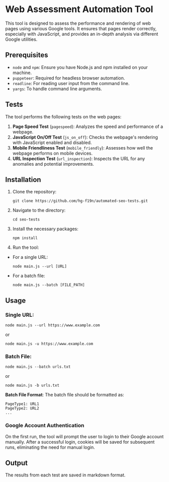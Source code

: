 # Web Assessment Automation Tool

This tool is designed to assess the performance and rendering of web pages using various Google tools. It ensures that pages render correctly, especially with JavaScript, and provides an in-depth analysis via different Google utilities.

## Prerequisites

- `node` and `npm`: Ensure you have Node.js and npm installed on your machine.
- `puppeteer`: Required for headless browser automation.
- `readline`: For reading user input from the command line.
- `yargs`: To handle command line arguments.

## Tests

The tool performs the following tests on the web pages:

1. **Page Speed Test** (`pagespeed`): Analyzes the speed and performance of a webpage.
2. **JavaScript On/Off Test** (`js_on_off`): Checks the webpage's rendering with JavaScript enabled and disabled.
3. **Mobile Friendliness Test** (`mobile_friendly`): Assesses how well the webpage performs on mobile devices.
4. **URL Inspection Test** (`url_inspection`): Inspects the URL for any anomalies and potential improvements.

## Installation

1. Clone the repository:

   ```
   git clone https://github.com/hg-f19n/automated-seo-tests.git
   ```

2. Navigate to the directory:

   ```
   cd seo-tests
   ```

3. Install the necessary packages:

    ```
    npm install
    ```

4. Run the tool:

- For a single URL:

    ```
    node main.js --url [URL]
    ```

- For a batch file:

    ```
    node main.js --batch [FILE_PATH]
    ```

## Usage

### Single URL:
```
node main.js --url https://www.example.com
```

or

```
node main.js -u https://www.example.com
```

### Batch File:

```
node main.js --batch urls.txt
```

or

```
node main.js -b urls.txt
```

**Batch File Format**: The batch file should be formatted as:

```
PageType1: URL1
PageType2: URL2
...
```

### Google Account Authentication

On the first run, the tool will prompt the user to login to their Google account manually. After a successful login, cookies will be saved for subsequent runs, eliminating the need for manual login.

## Output

The results from each test are saved in markdown format.

